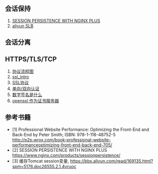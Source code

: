 ## 会话保持

1. [SESSION PERSISTENCE WITH NGINX PLUS](https://www.nginx.com/products/session-persistence/)
2. [aliyun SLB](https://bbs.aliyun.com/read/169135.html?spm=5176.doc26555.2.1.UjIyAX)

## 会话分离

## HTTPS/TLS/TCP

1. [协议流程图](http://www.eventhelix.com/RealtimeMantra/Networking/#.WEonubJ95hE)
2. [ssl_intro](https://httpd.apache.org/docs/2.4/ssl/ssl_intro.html)
3. [SSL协议](https://www.ssl.com/article/ssl-tls-handshake-overview/)
4. [单向/双向认证](http://www.ibm.com/support/knowledgecenter/SSMP7V_4.6.0/com.ibm.itim.infocenter.doc/cpt/cpt_ic_security_ssl_authent.html)
5. [数字签名是什么](http://www.ruanyifeng.com/blog/2011/08/what_is_a_digital_signature.html)
6. [openssl 作为证书服务器](https://jamielinux.com/docs/openssl-certificate-authority/index.html)


## 参考书籍

+ [1] Professional Website Performance: Optimizing the Front-End and Back-End by Peter Smith;
ISBN: 978-1-118-48752-5 http://p2p.wrox.com/book-professional-website-performanceoptimizing-front-end-back-end-705/
+ [2] SESSION PERSISTENCE WITH NGINX PLUS https://www.nginx.com/products/sessionpersistence/
+ [3] 缓存Tomcat session变量,
https://bbs.aliyun.com/read/169135.html?spm=5176.doc26555.2.1.4vruoc
